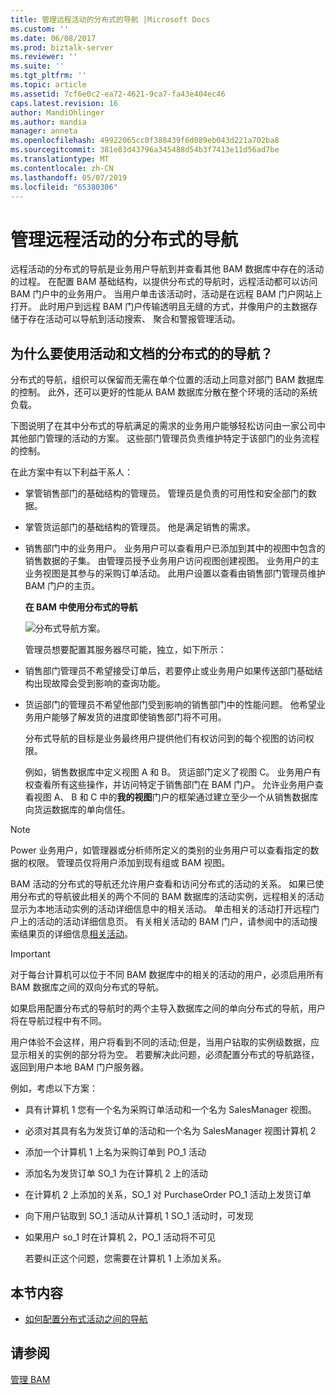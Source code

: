 ```yaml
---
title: 管理远程活动的分布式的导航 |Microsoft Docs
ms.custom: ''
ms.date: 06/08/2017
ms.prod: biztalk-server
ms.reviewer: ''
ms.suite: ''
ms.tgt_pltfrm: ''
ms.topic: article
ms.assetid: 7cf6e0c2-ea72-4621-9ca7-fa43e404ec46
caps.latest.revision: 16
author: MandiOhlinger
ms.author: mandia
manager: anneta
ms.openlocfilehash: 49922065cc0f388439f6d089eb043d221a702ba8
ms.sourcegitcommit: 381e83d43796a345488d54b3f7413e11d56ad7be
ms.translationtype: MT
ms.contentlocale: zh-CN
ms.lasthandoff: 05/07/2019
ms.locfileid: "65380306"
---
```

# <a name="managing-distributed-navigation-of-remote-activities"></a>管理远程活动的分布式的导航
远程活动的分布式的导航是业务用户导航到并查看其他 BAM 数据库中存在的活动的过程。 在配置 BAM 基础结构，以提供分布式的导航时，远程活动都可以访问 BAM 门户中的业务用户。 当用户单击该活动时，活动是在远程 BAM 门户网站上打开。 此时用户到远程 BAM 门户传输透明且无缝的方式，并像用户的主数据存储于存在活动可以导航到活动搜索、 聚合和警报管理活动。  
  
## <a name="why-use-distributed-navigation-of-activities-and-documents"></a>为什么要使用活动和文档的分布式的的导航？  
 分布式的导航，组织可以保留而无需在单个位置的活动上同意对部门 BAM 数据库的控制。 此外，还可以更好的性能从 BAM 数据库分散在整个环境的活动的系统负载。  
  
 下图说明了在其中分布式的导航满足的需求的业务用户能够轻松访问由一家公司中其他部门管理的活动的方案。 这些部门管理员负责维护特定于该部门的业务流程的控制。  
  
 在此方案中有以下利益干系人：  
  
- 掌管销售部门的基础结构的管理员。 管理员是负责的可用性和安全部门的数据。  
  
- 掌管货运部门的基础结构的管理员。 他是满足销售的需求。  
  
- 销售部门中的业务用户。 业务用户可以查看用户已添加到其中的视图中包含的销售数据的子集。 由管理员授予业务用户访问视图创建视图。 业务用户的主业务视图是其参与的采购订单活动。 此用户设置以查看由销售部门管理员维护 BAM 门户的主页。  
  
  **在 BAM 中使用分布式的导航**  
  
  ![分布式导航方案。](../core/media/bcd-distrbuted-nav-scenario.gif "bcd_distrbuted_nav_scenario")  
  
  管理员想要配置其服务器尽可能，独立，如下所示：  
  
- 销售部门管理员不希望接受订单后，若要停止或业务用户如果传送部门基础结构出现故障会受到影响的查询功能。  
  
- 货运部门的管理员不希望他部门受到影响的销售部门中的性能问题。 他希望业务用户能够了解发货的进度即使销售部门将不可用。  
  
  分布式导航的目标是业务最终用户提供他们有权访问到的每个视图的访问权限。  
  
  例如，销售数据库中定义视图 A 和 B。 货运部门定义了视图 C。 业务用户有权查看所有这些操作，并访问特定于销售部门在 BAM 门户。 允许业务用户查看视图 A、 B 和 C 中的**我的视图**门户的框架通过建立至少一个从销售数据库向货运数据库的单向信任。  
  
> [!NOTE]
>  Power 业务用户，如管理器或分析师所定义的类别的业务用户可以查看指定的数据的权限。 管理员仅将用户添加到现有组或 BAM 视图。  
  
 BAM 活动的分布式的导航还允许用户查看和访问分布式的活动的关系。 如果已使用分布式的导航彼此相关的两个不同的 BAM 数据库的活动实例，远程相关的活动显示为本地活动实例的活动详细信息中的相关活动。 单击相关的活动打开远程门户上的活动的活动详细信息页。 有关相关活动的 BAM 门户，请参阅中的活动搜索结果页的详细信息[相关活动](../core/related-activities.md)。  
  
> [!IMPORTANT]
>  对于每台计算机可以位于不同 BAM 数据库中的相关的活动的用户，必须启用所有 BAM 数据库之间的双向分布式的导航。  
  
 如果启用配置分布式的导航时的两个主导入数据库之间的单向分布式的导航，用户将在导航过程中有不同。  
  
 用户体验不会这样，用户将看到不同的活动;但是，当用户钻取的实例级数据，应显示相关的实例的部分将为空。 若要解决此问题，必须配置分布式的导航路径，返回到用户本地 BAM 门户服务器。  
  
 例如，考虑以下方案：  
  
- 具有计算机 1 您有一个名为采购订单活动和一个名为 SalesManager 视图。  
  
- 必须对其具有名为发货订单的活动和一个名为 SalesManager 视图计算机 2  
  
- 添加一个计算机 1 上名为采购订单到 PO_1 活动  
  
- 添加名为发货订单 SO_1 为在计算机 2 上的活动  
  
- 在计算机 2 上添加的关系，SO_1 对 PurchaseOrder PO_1 活动上发货订单  
  
- 向下用户钻取到 SO_1 活动从计算机 1 SO_1 活动时，可发现  
  
- 如果用户 so_1 时在计算机 2，PO_1 活动将不可见  
  
  若要纠正这个问题，您需要在计算机 1 上添加关系。  
  
## <a name="in-this-section"></a>本节内容  
  
-   [如何配置分布式活动之间的导航](../core/how-to-configure-navigation-between-distributed-activities.md)  
  
## <a name="see-also"></a>请参阅  
 [管理 BAM](../core/managing-bam.md)
